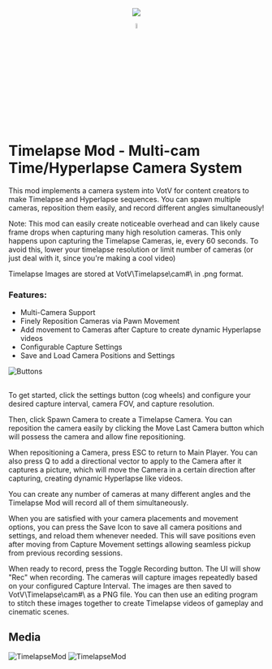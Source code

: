 
  
<p align="center" width="100%">
    <a href="https://www.youtube.com/watch?v=dmgCeRCaUIk"><img src="https://www.dropbox.com/scl/fi/rnn0ya34jon2uqjspibp2/watchonyt-ezgif.com-optiwebp.webp?rlkey=jh60lhvtmdjagkoxhrae7n9j3&st=m6xbtzgw&dl=1"></a>
</p>

<p align="center" width="100%">
<a href="https://discord.gg/pZFR4sES"><img width="5%" src="https://www.dropbox.com/scl/fi/96uoyd529gq617880m0cu/636e0a6a49cf127bf92de1e2_icon_clyde_blurple_RGB.png?rlkey=343xgtya1h3r53bblx8lns473&st=ih0q2alh&dl=1"></a>
</p>
  

# Timelapse Mod - Multi-cam Time/Hyperlapse Camera System

This mod implements a camera system into VotV for content creators to make Timelapse and Hyperlapse sequences. You can spawn multiple cameras, reposition them easily, and record different angles simultaneously!

Note: This mod can easily create noticeable overhead and can likely cause frame drops when capturing many high resolution cameras. This only happens upon capturing the Timelapse Cameras, ie, every 60 seconds. To avoid this, lower your timelapse resolution or limit number of cameras (or just deal with it, since you're making a cool video)

Timelapse Images are stored at VotV\Timelapse\cam#\ in .png format.

### Features:
 - Multi-Camera Support
 - Finely Reposition Cameras via Pawn Movement
 - Add movement to Cameras after Capture to create dynamic Hyperlapse videos 
 - Configurable Capture Settings
 - Save and Load Camera Positions and Settings

![Buttons](https://www.dropbox.com/scl/fi/il9e076f50umlf3e7yjvw/Screenshot-2024-09-21-213153.png?rlkey=c1pp0zvfv9dxs8qvvcq69947g&st=r8ilbh0f&dl=1)


##

To get started, click the settings button (cog wheels) and configure your desired capture interval, camera FOV, and capture resolution.

Then, click Spawn Camera to create a Timelapse Camera. You can reposition the camera easily by clicking the Move Last Camera button which will possess the camera and allow fine repositioning.

When repositioning a Camera, press ESC to return to Main Player. You can also press Q to add a directional vector to apply to the Camera after it captures a picture, which will move the Camera in a certain direction after capturing, creating dynamic Hyperlapse like videos.  

You can create any number of cameras at many different angles and the Timelapse Mod will record all of them simultaneously. 

When you are satisfied with your camera placements and movement options, you can press the Save Icon to save all camera positions and settings, and reload them whenever needed. This will save positions even after moving from Capture Movement settings allowing seamless pickup from previous recording sessions. 

When ready to record, press the Toggle Recording button. The UI will show "Rec" when recording. The cameras will capture images repeatedly based on your configured Capture Interval. The images are then saved to VotV\Timelapse\cam#\ as a PNG file. You can then use an editing program to stitch these images together to create Timelapse videos of gameplay and cinematic scenes. 

## Media

![TimelapseMod](https://www.dropbox.com/scl/fi/4u6nw0e2ol38fnio3dug9/ezgif.com-resize.webp?rlkey=ia0vs54qxc5ns77n8z7gkmp1z&st=y9dmkz7a&dl=1) ![TimelapseMod](https://www.dropbox.com/scl/fi/jrsnuqhqnrrm40bsxp2nv/ezgif.com-optiwebp.webp?rlkey=86u6ki7qea5f6bhsb2ruph5e1&st=0cdewmds&dl=1)

